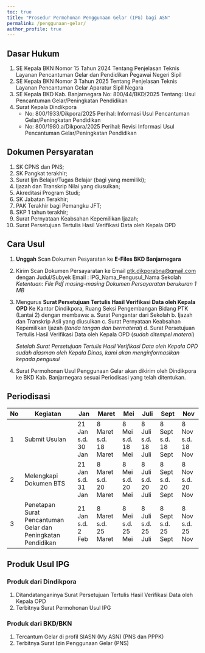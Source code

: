 ```yaml
---
toc: true
title: "Prosedur Permohonan Penggunaan Gelar (IPG) bagi ASN"
permalink: /penggunaan-gelar/
author_profile: true
---
```

## Dasar Hukum
1. SE Kepala BKN Nomor 15 Tahun 2024 Tentang Penjelasan Teknis Layanan Pencantuman Gelar dan Pendidikan Pegawai Negeri Sipil 
2. SE Kepala BKN Nomor 3 Tahun 2025 Tentang Penjelasan Teknis Layanan Pencantuman Gelar Aparatur Sipil Negara
3. SE Kepala BKD Kab. Banjarnegara No: 800/44/BKD/2025 Tentang: Usul Pencantuman Gelar/Peningkatan Pendidikan
4. Surat Kepala Dindikpora
    * No: 800/1933/Dikpora/2025 Perihal: Informasi Usul Pencantuman Gelar/Peningkatan Pendidikan
    * No: 800/1980.a/Dikpora/2025 Perihal: Revisi Informasi Usul Pencantuman Gelar/Peningkatan Pendidikan
  
## Dokumen Persyaratan
1. SK CPNS dan PNS; 
2. SK Pangkat terakhir; 
3. Surat ljin Belajar/Tugas Belajar (bagi yang memiliki); 
4. Ijazah dan Transkrip Nilai yang diusulkan; 
5. Akreditasi Program Studi; 
6. SK Jabatan Terakhir; 
7. PAK Terakhir bagi Pemangku JFT; 
8. SKP 1 tahun terakhir; 
9. Surat Pernyataan Keabsahan Kepemilikan Ijazah; 
10. Surat Persetujuan Tertulis Hasil Verifikasi Data oleh Kepala OPD

## Cara Usul
1. **Unggah** Scan Dokumen Pesyaratan ke **E-Files BKD Banjarnegara**
2. Kirim Scan Dokumen Persayaratan ke Email ptk.dikporabna@gmail.com dengan Judul/Subyek Email : IPG_Nama_Pengusul_Nama Sekolah
   *Ketentuan: File Pdf masing-masing Dokumen Persayaratan berukuran 1 MB*
3. Mengurus **Surat Persetujuan Tertulis Hasil Verifikasi Data oleh Kepala OPD** Ke Kantor Dindikpora, Ruang Seksi Pengembangan Bidang PTK (Lantai 2) dengan membawa:
   a. Surat Pengantar dari Sekolah
   b. Ijazah dan Transkrip Asli yang diusulkan
   c. Surat Pernyataan Keabsahan Kepemilikan Ijazah (*tanda tangan dan bermaterai*)
   d. Surat Persetujuan Tertulis Hasil Verifikasi Data oleh Kepala OPD (*sudah ditempel materai*)

   *Setelah Surat Persetujuan Tertulis Hasil Verifikasi Data oleh Kepala OPD sudah diasman oleh Kepala Dinas, kami akan menginformasikan kepada pengusul*
   
5. Surat Permohonan Usul Penggunaan Gelar akan dikirim oleh Dindikpora ke BKD Kab. Banjarnegara sesuai Periodisasi yang telah ditentukan.

## Periodisasi
| No  | Kegiatan                | Jan | Maret | Mei | Juli | Sept | Nov |
| --- | -----------             | --- | ---   | --- | ---  | ---  | --- | 
| 1   | Submit Usulan           | 21 Jan s.d. 30 Jan | 8 Maret s.d. 18 Maret | 8 Mei s.d. 18 Mei | 8 Juli s.d. 18 Juli | 8 Sept s.d. 18 Sept | 8 Nov s.d. 18 Nov |
| 2   | Melengkapi Dokumen BTS  |  21 Jan s.d. 31 Jan | 8 Maret s.d. 20 Maret | 8 Mei s.d. 20 Mei | 8 Juli s.d. 20 Juli | 8 Sept s.d. 20 Sept | 8 Nov s.d. 20 Nov |
| 3   | Penetapan Surat Pencantuman Gelar dan Peningkatan Pendidikan |  21 Jan s.d. 2 Feb | 8 Maret s.d. 25 Maret | 8 Mei s.d. 25 Mei | 8 Juli s.d. 25 Juli | 8 Sept s.d. 25 Sept | 8 Nov s.d. 25 Nov |

## Produk Usul IPG
### Produk dari Dindikpora
1. Ditandatanganinya Surat Persetujuan Tertulis Hasil Verifikasi Data oleh Kepala OPD
2. Terbitnya Surat Permohonan Usul IPG

### Produk dari BKD/BKN
1. Tercantum Gelar di profil SIASN (My ASN) (PNS dan PPPK)
2. Terbitnya Surat Izin Penggunaan Gelar (PNS)


